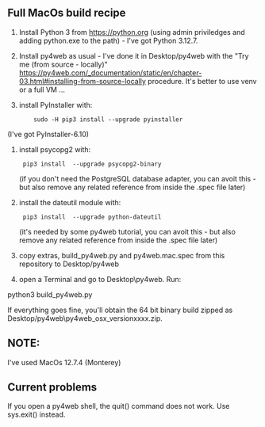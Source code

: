 ## Full MacOs build recipe
1. Install Python 3 from https://python.org (using admin priviledges and adding python.exe to the path) - I've got Python 3.12.7.
1. Install py4web as usual - I've done it in Desktop/py4web with the "Try me (from source - locally)" https://py4web.com/_documentation/static/en/chapter-03.html#installing-from-source-locally procedure. It's better to use venv or a full VM ...

1. install PyInstaller with:

           sudo -H pip3 install --upgrade pyinstaller

(I've got PyInstaller-6.10)

1. install psycopg2 with:

        pip3 install  --upgrade psycopg2-binary
        
   (if you don't need the PostgreSQL database adapter, you can avoit this - but also remove any related reference from inside the .spec file later)

1. install the dateutil module with:

        pip3 install  --upgrade python-dateutil
        
   (it's needed by some py4web tutorial, you can avoit this - but also remove any related reference from inside the .spec file later)

1. copy extras, build_py4web.py and py4web.mac.spec from this repository to Desktop/py4web

1. open a Terminal and go to Desktop\py4web. Run:

python3 build_py4web.py

If everything goes fine, you'll obtain the 64 bit binary build zipped as Desktop/py4web\py4web_osx_versionxxxx.zip.


## NOTE:

I've used MacOs 12.7.4 (Monterey)

## Current problems

If you open a py4web shell, the quit() command does not work. Use sys.exit() instead.
